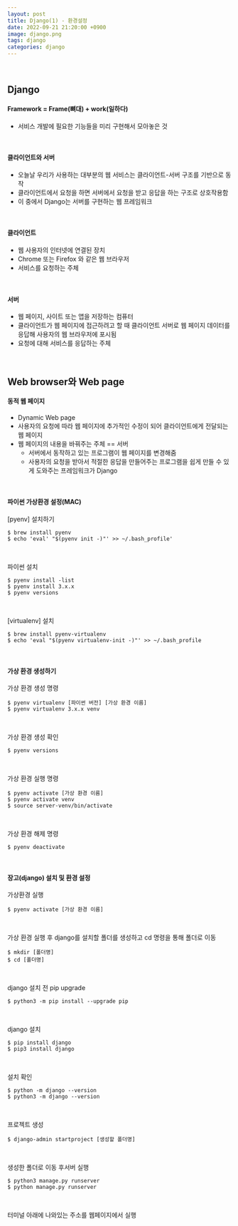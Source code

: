 ```yaml
---
layout: post
title: Django(1) - 환경설정
date: 2022-09-21 21:20:00 +0900
image: django.png
tags: django
categories: django
---
```


<br>

## Django

#### Framework = Frame(뼈대) + work(일하다)

* 서비스 개발에 필요한 기능들을 미리 구현해서 모아놓은 것

<br>

#### 클라이언트와 서버

* 오늘날 우리가 사용하는 대부분의 웹 서비스는 클라이언트-서버 구조를 기반으로 동작
* 클라이언트에서 요청을 하면 서버에서 요청을 받고 응답을 하는 구조로 상호작용함
* 이 중에서 Django는 서버를 구현하는 웹 프레임워크 

<br>

#### 클라이언트

* 웹 사용자의 인터넷에 연결된 장치
* Chrome 또는 Firefox 와 같은 웹 브라우저
* 서비스를 요청하는 주체

<br>

#### 서버

* 웹 페이지, 사이트 또는 앱을 저장하는 컴퓨터
* 클라이언트가 웹 페이지에 접근하려고 할 때 클라이언트 서버로 웹 페이지 데이터를 응답해 사용자의 웹 브라우저에 포시됨
* 요청에 대해 서비스를 응답하는 주체

<br>

## Web browser와 Web page

#### 동적 웹 페이지

* Dynamic Web page
* 사용자의 요청에 따라 웹 페이지에 추가적인 수정이 되어 클라이언트에게 전달되는 웹 페이지
* 웹 페이지의 내용을 바꿔주는 주체 == 서버
  * 서버에서 동작하고 있는 프로그램이 웹 페이지를 변경해줌
  * 사용자의 요청을 받아서 적절한 응답을 만들어주는 프로그램을 쉽게 만들 수 있게 도와주는 프레임워크가 Django

<br>

#### 파이썬 가상환경 설정(MAC)

[pyenv] 설치하기

``` terminal
$ brew install pyenv
$ echo 'eval' "$(pyenv init -)"' >> ~/.bash_profile'
```

<br>

파이썬 설치

``` terminal
$ pyenv install -list
$ pyenv install 3.x.x
$ pyenv versions 
```

<br>

[virtualenv] 설치

``` terminal
$ brew install pyenv-virtualenv
$ echo 'eval "$(pyenv virtualenv-init -)"' >> ~/.bash_profile
```

<br>

#### 가상 환경 생성하기

가상 환경 생성 명령

``` terminal
$ pyenv virtualenv [파이썬 버전] [가상 환경 이름]
$ pyenv virtualenv 3.x.x venv
```

<br>

가상 환경 생성 확인

``` terminal
$ pyenv versions
```

<br>

가상 환경 실행 명령

``` terminal
$ pyenv activate [가상 환경 이름]
$ pyenv activate venv
$ source server-venv/bin/activate
```

<br>

가상 환경 해제 명령

``` terminal
$ pyenv deactivate
```

<br>

#### 장고(django) 설치 및 환경 설정

가상환경 실행

``` terminal
$ pyenv activate [가상 환경 이름]
```

<br>

가상 환경 실행 후 django를 설치할 폴더를 생성하고 cd 명령을 통해 폴더로 이동

``` terminal
$ mkdir [폴더명]
$ cd [폴더명]
```

<br>

django 설치 전 pip upgrade

``` terminal
$ python3 -m pip install --upgrade pip
```

<br>

django 설치

``` terminal
$ pip install django
$ pip3 install django
```

<br>

설치 확인

``` terminal
$ python -m django --version
$ python3 -m django --version
```

<br>

프로젝트 생성

``` terminal
$ django-admin startproject [생성할 폴더명]
```

<br>

생성한 폴더로 이동 후서버 실행

``` terminal
$ python3 manage.py runserver
$ python manage.py runserver
```

 <br>

터미널 아래에 나와있는 주소를 웹페이지에서 실행
